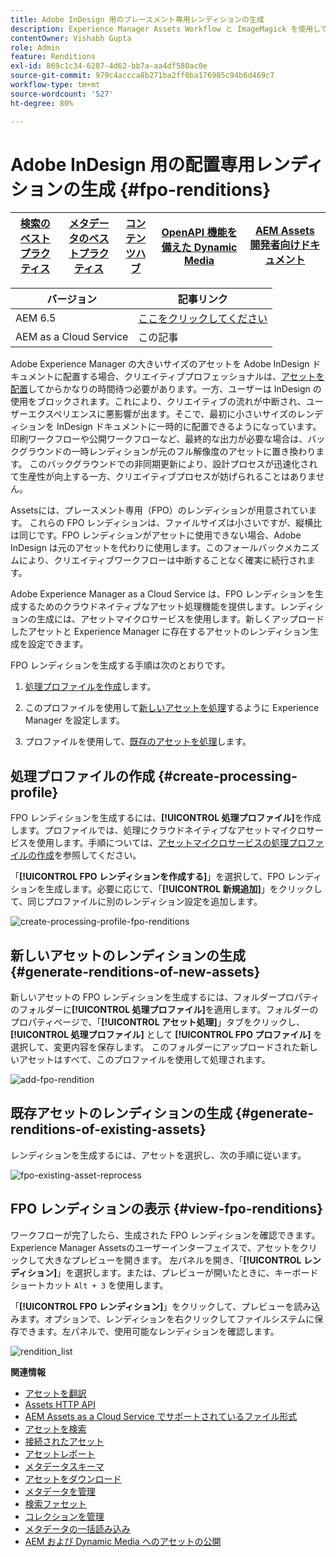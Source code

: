 ```yaml
---
title: Adobe InDesign 用のプレースメント専用レンディションの生成
description: Experience Manager Assets Workflow と ImageMagick を使用して、新規および既存アセットの FPO （プレースメント用のみ）レンディションを生成する
contentOwner: Vishabh Gupta
role: Admin
feature: Renditions
exl-id: 869c1c34-6287-4d62-bb7a-aa4df580ac0e
source-git-commit: 979c4accca8b271ba2ff0ba176985c94b6d469c7
workflow-type: tm+mt
source-wordcount: '527'
ht-degree: 80%

---
```


# Adobe InDesign 用の配置専用レンディションの生成 {#fpo-renditions}

| [検索のベストプラクティス](/help/assets/search-best-practices.md) | [メタデータのベストプラクティス](/help/assets/metadata-best-practices.md) | [コンテンツハブ](/help/assets/product-overview.md) | [OpenAPI 機能を備えた Dynamic Media](/help/assets/dynamic-media-open-apis-overview.md) | [AEM Assets 開発者向けドキュメント](https://developer.adobe.com/experience-cloud/experience-manager-apis/) |
| ------------- | --------------------------- |---------|----|-----|

| バージョン | 記事リンク |
| -------- | ---------------------------- |
| AEM 6.5 | [ここをクリックしてください](https://experienceleague.adobe.com/en/docs/experience-manager-65/content/assets/administer/configure-fpo-renditions) |
| AEM as a Cloud Service | この記事 |

Adobe Experience Manager の大きいサイズのアセットを Adobe InDesign ドキュメントに配置する場合、クリエイティブプロフェッショナルは、[アセットを配置](https://helpx.adobe.com/jp/indesign/using/placing-graphics.html)してからかなりの時間待つ必要があります。一方、ユーザーは InDesign の使用をブロックされます。これにより、クリエイティブの流れが中断され、ユーザーエクスペリエンスに悪影響が出ます。そこで、最初に小さいサイズのレンディションを InDesign ドキュメントに一時的に配置できるようになっています。印刷ワークフローや公開ワークフローなど、最終的な出力が必要な場合は、バックグラウンドの一時レンディションが元のフル解像度のアセットに置き換わります。 このバックグラウンドでの非同期更新により、設計プロセスが迅速化されて生産性が向上する一方、クリエイティブプロセスが妨げられることはありません。

Assetsには、プレースメント専用（FPO）のレンディションが用意されています。 これらの FPO レンディションは、ファイルサイズは小さいですが、縦横比は同じです。FPO レンディションがアセットに使用できない場合、Adobe InDesign は元のアセットを代わりに使用します。このフォールバックメカニズムにより、クリエイティブワークフローは中断することなく確実に続行されます。

Adobe Experience Manager as a Cloud Service は、FPO レンディションを生成するためのクラウドネイティブなアセット処理機能を提供します。レンディションの生成には、アセットマイクロサービスを使用します。新しくアップロードしたアセットと Experience Manager に存在するアセットのレンディション生成を設定できます。

FPO レンディションを生成する手順は次のとおりです。

1. [処理プロファイルを作成](#create-processing-profile)します。

1. このプロファイルを使用して[新しいアセットを処理](#generate-renditions-of-new-assets)するように Experience Manager を設定します。
1. プロファイルを使用して、[既存のアセットを処理](#generate-renditions-of-existing-assets)します。

## 処理プロファイルの作成 {#create-processing-profile}

FPO レンディションを生成するには、**[!UICONTROL 処理プロファイル]**&#x200B;を作成します。プロファイルでは、処理にクラウドネイティブなアセットマイクロサービスを使用します。手順については、[アセットマイクロサービスの処理プロファイルの作成](asset-microservices-configure-and-use.md)を参照してください。

「**[!UICONTROL FPO レンディションを作成する]**」を選択して、FPO レンディションを生成します。必要に応じて、「**[!UICONTROL 新規追加]**」をクリックして、同じプロファイルに別のレンディション設定を追加します。

![create-processing-profile-fpo-renditions](assets/create-processing-profile-fpo-renditions.png)

## 新しいアセットのレンディションの生成 {#generate-renditions-of-new-assets}

新しいアセットの FPO レンディションを生成するには、フォルダープロパティのフォルダーに&#x200B;**[!UICONTROL 処理プロファイル]**&#x200B;を適用します。フォルダーのプロパティページで、「**[!UICONTROL アセット処理]**」タブをクリックし、**[!UICONTROL 処理プロファイル]** として **[!UICONTROL FPO プロファイル]** を選択して、変更内容を保存します。 このフォルダーにアップロードされた新しいアセットはすべて、このプロファイルを使用して処理されます。

![add-fpo-rendition](assets/add-fpo-rendition.png)


## 既存アセットのレンディションの生成 {#generate-renditions-of-existing-assets}

レンディションを生成するには、アセットを選択し、次の手順に従います。

![fpo-existing-asset-reprocess](assets/fpo-existing-asset-reprocess.gif)


## FPO レンディションの表示 {#view-fpo-renditions}

ワークフローが完了したら、生成された FPO レンディションを確認できます。 Experience Manager Assetsのユーザーインターフェイスで、アセットをクリックして大きなプレビューを開きます。 左パネルを開き、「**[!UICONTROL レンディション]**」を選択します。または、プレビューが開いたときに、キーボードショートカット `Alt + 3` を使用します。

「**[!UICONTROL FPO レンディション]**」をクリックして、プレビューを読み込みます。オプションで、レンディションを右クリックしてファイルシステムに保存できます。左パネルで、使用可能なレンディションを確認します。

![rendition_list](assets/list-renditions.png)

**関連情報**

* [アセットを翻訳](translate-assets.md)
* [Assets HTTP API](mac-api-assets.md)
* [AEM Assets as a Cloud Service でサポートされているファイル形式](file-format-support.md)
* [アセットを検索](search-assets.md)
* [接続されたアセット](use-assets-across-connected-assets-instances.md)
* [アセットレポート](asset-reports.md)
* [メタデータスキーマ](metadata-schemas.md)
* [アセットをダウンロード](download-assets-from-aem.md)
* [メタデータを管理](manage-metadata.md)
* [検索ファセット](search-facets.md)
* [コレクションを管理](manage-collections.md)
* [メタデータの一括読み込み](metadata-import-export.md)
* [AEM および Dynamic Media へのアセットの公開](/help/assets/publish-assets-to-aem-and-dm.md)